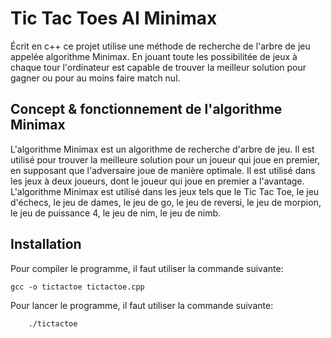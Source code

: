 ﻿# Tic Tac Toes AI Minimax

Écrit en c++ ce projet utilise une méthode de recherche de l'arbre de jeu appelée algorithme Minimax.
En jouant toute les possibilitée de jeux à chaque tour l'ordinateur est capable de trouver la meilleur solution pour gagner ou pour au moins faire match nul.

## Concept & fonctionnement de l'algorithme Minimax

L'algorithme Minimax est un algorithme de recherche d'arbre de jeu. Il est utilisé pour trouver la meilleure solution pour un joueur qui joue en premier, en supposant que l'adversaire joue de manière optimale. Il est utilisé dans les jeux à deux joueurs, dont le joueur qui joue en premier a l'avantage. L'algorithme Minimax est utilisé dans les jeux tels que le Tic Tac Toe, le jeu d'échecs, le jeu de dames, le jeu de go, le jeu de reversi, le jeu de morpion, le jeu de puissance 4, le jeu de nim, le jeu de nimb.

## Installation

Pour compiler le programme, il faut utiliser la commande suivante:

    gcc -o tictactoe tictactoe.cpp

Pour lancer le programme, il faut utiliser la commande suivante:
    
        ./tictactoe